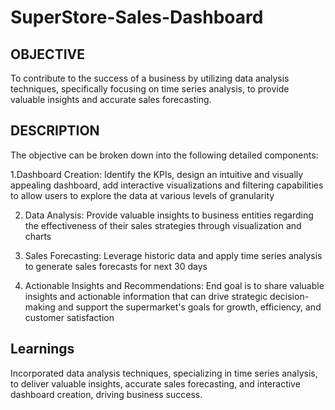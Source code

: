 # SuperStore-Sales-Dashboard

## OBJECTIVE

To contribute to the success of a business by utilizing data analysis techniques, specifically focusing on time series analysis, to provide valuable insights and accurate sales forecasting.

## DESCRIPTION

The objective can be broken down into the following detailed components:

1.Dashboard Creation: Identify the KPIs, design an intuitive and visually appealing dashboard, add interactive visualizations and filtering capabilities to allow users to explore the data at various levels of granularity

2. Data Analysis: Provide valuable insights to business entities regarding the effectiveness of their sales strategies through visualization and charts

3. Sales Forecasting: Leverage historic data and apply time series analysis to generate sales forecasts for next 30 days

4. Actionable Insights and Recommendations: End goal is to share valuable insights and actionable information that can drive strategic decision-making and support the supermarket's goals for growth, efficiency, and customer satisfaction

## Learnings
Incorporated data analysis techniques, specializing in time series analysis, to deliver valuable insights, accurate sales forecasting, and interactive dashboard creation, driving business success.
